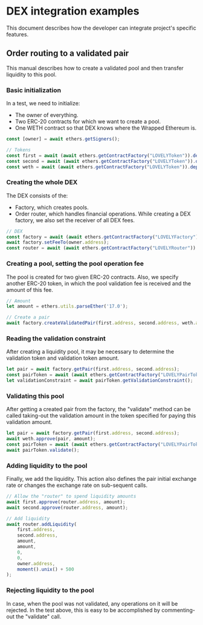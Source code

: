 # DEX integration examples
This document describes how the developer can integrate project's specific features.

## Order routing to a validated pair
This manual describes how to create a validated pool and then transfer liquidity to this pool.

### Basic initialization
In a test, we need to initialize:
- The owner of everything.
- Two ERC-20 contracts for which we want to create a pool.
- One WETH contract so that DEX knows where the Wrapped Ethereum is.

```javascript
const [owner] = await ethers.getSigners();

// Tokens
const first = await (await ethers.getContractFactory("LOVELYToken")).deploy();
const second = await (await ethers.getContractFactory("LOVELYToken")).deploy();
const weth = await (await ethers.getContractFactory("LOVELYToken")).deploy();
```

### Creating the whole DEX
The DEX consists of the:
- Factory, which creates pools.
- Order router, which handles financial operations.
While creating a DEX factory, we also set the receiver of all DEX fees.
```javascript
// DEX
const factory = await (await ethers.getContractFactory("LOVELYFactory")).deploy();
await factory.setFeeTo(owner.address);
const router = await (await ethers.getContractFactory("LOVELYRouter")).deploy(factory.address, weth.address);
```

### Creating a pool, setting the pool operation fee
The pool is created for two given ERC-20 contracts.
Also, we specify another ERC-20 token, in which the pool validation fee is received and the amount of this fee.
```javascript
// Amount
let amount = ethers.utils.parseEther('17.0');

// Create a pair
await factory.createValidatedPair(first.address, second.address, weth.address, amount);
```

### Reading the validation constraint
After creating a liquidity pool, it may be necessary to determine
the validation token and validation token amount.
```javascript
let pair = await factory.getPair(first.address, second.address);
const pairToken = await (await ethers.getContractFactory("LOVELYPairToken")).attach(pair);
let validationConstraint = await pairToken.getValidationConstraint();
```

### Validating this pool
After getting a created pair from the factory,
the "validate" method can be called taking-out the validation amount
in the token specified for paying this validation amount.
```javascript
let pair = await factory.getPair(first.address, second.address);
await weth.approve(pair, amount);
const pairToken = await (await ethers.getContractFactory("LOVELYPairToken")).attach(pair);
await pairToken.validate();
```

### Adding liquidity to the pool
Finally, we add the liquidity.
This action also defines the pair initial exchange rate 
or changes the exchange rate on sub-sequent calls.
```javascript
// Allow the "router" to spend liquidity amounts
await first.approve(router.address, amount);
await second.approve(router.address, amount);

// Add liquidity
await router.addLiquidity(
    first.address,
    second.address,
    amount,
    amount,
    0,
    0,
    owner.address,
    moment().unix() + 500
);
```

### Rejecting liquidity to the pool
In case, when the pool was not validated,
any operations on it will be rejected.
In the test above, this is easy to be accomplished 
by commenting-out the "validate" call.
